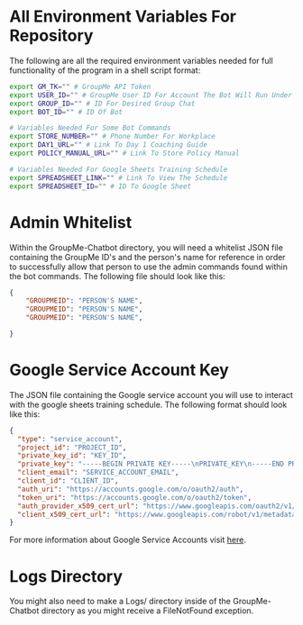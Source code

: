 # All Environment Variables For Repository #
The following are all the required environment variables needed for full functionality of the program in a shell script format:
```sh
export GM_TK="" # GroupMe API Token
export USER_ID="" # GroupMe User ID For Account The Bot Will Run Under
export GROUP_ID="" # ID For Desired Group Chat
export BOT_ID="" # ID Of Bot

# Variables Needed For Some Bot Commands
export STORE_NUMBER="" # Phone Number For Workplace
export DAY1_URL="" # Link To Day 1 Coaching Guide
export POLICY_MANUAL_URL="" # Link To Store Policy Manual

# Variables Needed For Google Sheets Training Schedule
export SPREADSHEET_LINK="" # Link To View The Schedule
export SPREADSHEET_ID="" # ID To Google Sheet
```

# Admin Whitelist #
Within the GroupMe-Chatbot directory, you will need a whitelist JSON file containing the GroupMe ID's and the person's name for reference in order to successfully allow that person to use the admin commands found within the bot commands. The following file should look like this:
```json
{
    "GROUPMEID": "PERSON'S NAME",
    "GROUPMEID": "PERSON'S NAME",
    "GROUPMEID": "PERSON'S NAME",

}
```

# Google Service Account Key #
The JSON file containing the Google service account you will use to interact with the google sheets training schedule. The following format should look like this:
```json
{
  "type": "service_account",
  "project_id": "PROJECT_ID",
  "private_key_id": "KEY_ID",
  "private_key": "-----BEGIN PRIVATE KEY-----\nPRIVATE_KEY\n-----END PRIVATE KEY-----\n",
  "client_email": "SERVICE_ACCOUNT_EMAIL",
  "client_id": "CLIENT_ID",
  "auth_uri": "https://accounts.google.com/o/oauth2/auth",
  "token_uri": "https://accounts.google.com/o/oauth2/token",
  "auth_provider_x509_cert_url": "https://www.googleapis.com/oauth2/v1/certs",
  "client_x509_cert_url": "https://www.googleapis.com/robot/v1/metadata/x509/SERVICE_ACCOUNT_EMAIL"
}
```

For more information about Google Service Accounts visit [here](https://cloud.google.com/iam/docs/service-account-overview).

# Logs Directory # 
You might also need to make a Logs/ directory inside of the GroupMe-Chatbot directory as you might receive a FileNotFound exception. 
